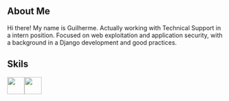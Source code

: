 ## About Me

Hi there! My name is Guilherme.
Actually working with Technical Support in a intern position.
Focused on web exploitation and application security, with a background in a Django development and good practices.

## Skils 

<img src="https://cdn.jsdelivr.net/gh/devicons/devicon@latest/icons/django/django-plain.svg" width="40" height="40" /><img src="https://cdn.jsdelivr.net/gh/devicons/devicon@latest/icons/python/python-original.svg" width="40" height="40" />



